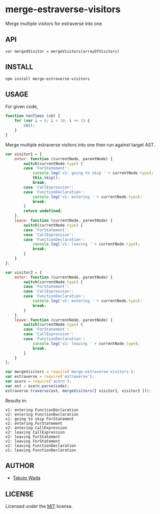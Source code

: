 merge-estraverse-visitors
================================

Merge multiple visitors for estraverse into one


API
---------------------------------------

`var mergedVisitor = mergeVisitors(arrayOfVisitors)`


INSTALL
---------------------------------------

```
npm install merge-estraverse-visitors
```


USAGE
---------------------------------------

For given code,

```js
function tenTimes (cb) {
    for (var i = 0; i < 10; i += 1) {
        cb();
    }
}
```

Merge multiple estraverse visitors into one then run against target AST.

```js
var visitor1 = {
    enter: function (currentNode, parentNode) {
        switch(currentNode.type) {
        case 'ForStatement':
            console.log('v1: going to skip ' + currentNode.type);
            this.skip();
            break;
        case 'CallExpression':
        case 'FunctionDeclaration':
            console.log('v1: entering ' + currentNode.type);
            break;
        }
        return undefined;
    },
    leave: function (currentNode, parentNode) {
        switch(currentNode.type) {
        case 'ForStatement':
        case 'CallExpression':
        case 'FunctionDeclaration':
            console.log('v1: leaving ' + currentNode.type);
            break;
        }
    }
};

var visitor2 = {
    enter: function (currentNode, parentNode) {
        switch(currentNode.type) {
        case 'ForStatement':
        case 'CallExpression':
        case 'FunctionDeclaration':
            console.log('v2: entering ' + currentNode.type);
            break;
        }
    },
    leave: function (currentNode, parentNode) {
        switch(currentNode.type) {
        case 'ForStatement':
        case 'CallExpression':
        case 'FunctionDeclaration':
            console.log('v2: leaving ' + currentNode.type);
            break;
        }
    }
};

var mergeVisitors = require('merge-estraverse-visitors');
var estraverse = require('estraverse');
var acorn = require('acorn');
var ast = acorn.parse(code);
estraverse.traverse(ast, mergeVisitors([ visitor1, visitor2 ]));
```

Results in:

```
v1: entering FunctionDeclaration
v2: entering FunctionDeclaration
v1: going to skip ForStatement
v2: entering ForStatement
v2: entering CallExpression
v2: leaving CallExpression
v2: leaving ForStatement
v1: leaving ForStatement
v2: leaving FunctionDeclaration
v1: leaving FunctionDeclaration
```


AUTHOR
---------------------------------------
* [Takuto Wada](https://github.com/twada)


LICENSE
---------------------------------------
Licensed under the [MIT](http://twada.mit-license.org/) license.
